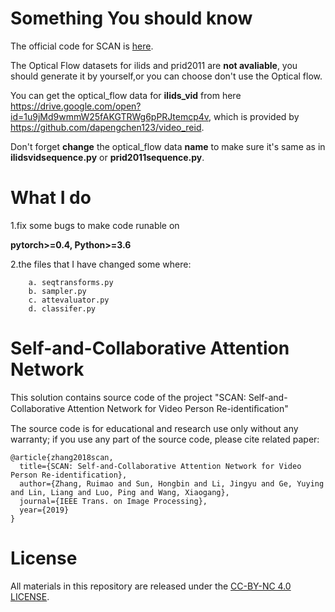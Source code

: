 # Something You should know
The official code for SCAN is [here](https://github.com/ruixuejianfei/SCAN).

The Optical Flow datasets for ilids and prid2011 are **not avaliable**, you should generate it by yourself,or you can choose don't use the Optical flow.

You can get the optical_flow data for **ilids_vid** from here https://drive.google.com/open?id=1u9jMd9wmmW25fAKGTRWg6pPRJtemcp4v, which is provided by https://github.com/dapengchen123/video_reid.

Don't forget **change** the optical_flow data **name** to make sure it's same as in **ilidsvidsequence.py** or **prid2011sequence.py**.

# What I do
1.fix some bugs to make code runable on

**pytorch>=0.4, Python>=3.6** 

2.the files that I have changed some where:

        a. seqtransforms.py
        b. sampler.py
        c. attevaluator.py
        d. classifer.py

# Self-and-Collaborative Attention Network

This solution contains source code of the project 
"SCAN: Self-and-Collaborative Attention Network for Video Person Re-identiﬁcation" 

The source code is for educational and research use only without any warranty; 
if you use any part of the source code, please cite related paper:


``` 
@article{zhang2018scan,
  title={SCAN: Self-and-Collaborative Attention Network for Video Person Re-identification},
  author={Zhang, Ruimao and Sun, Hongbin and Li, Jingyu and Ge, Yuying and Lin, Liang and Luo, Ping and Wang, Xiaogang},
  journal={IEEE Trans. on Image Processing},
  year={2019}
}
```


# License

All materials in this repository are released under the [CC-BY-NC 4.0 LICENSE](https://creativecommons.org/licenses/by-nc/4.0/).


